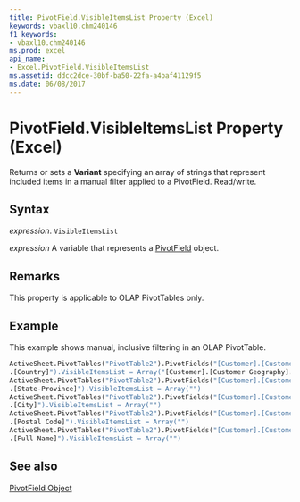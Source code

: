 ```yaml
---
title: PivotField.VisibleItemsList Property (Excel)
keywords: vbaxl10.chm240146
f1_keywords:
- vbaxl10.chm240146
ms.prod: excel
api_name:
- Excel.PivotField.VisibleItemsList
ms.assetid: ddcc2dce-30bf-ba50-22fa-a4baf41129f5
ms.date: 06/08/2017
---
```



# PivotField.VisibleItemsList Property (Excel)

Returns or sets a  **Variant** specifying an array of strings that represent included items in a manual filter applied to a PivotField. Read/write.


## Syntax

 _expression_. `VisibleItemsList`

 _expression_ A variable that represents a [PivotField](Excel.PivotField.md) object.


## Remarks

This property is applicable to OLAP PivotTables only.


## Example

This example shows manual, inclusive filtering in an OLAP PivotTable.


```vb
ActiveSheet.PivotTables("PivotTable2").PivotFields("[Customer].[Customer Geography] & _ 
.[Country]").VisibleItemsList = Array("[Customer].[Customer Geography].[Country].&[Australia]") 
ActiveSheet.PivotTables("PivotTable2").PivotFields("[Customer].[Customer Geography] & _ 
.[State-Province]").VisibleItemsList = Array("") 
ActiveSheet.PivotTables("PivotTable2").PivotFields("[Customer].[Customer Geography] & _ 
.[City]").VisibleItemsList = Array("") 
ActiveSheet.PivotTables("PivotTable2").PivotFields("[Customer].[Customer Geography] & _ 
.[Postal Code]").VisibleItemsList = Array("") 
ActiveSheet.PivotTables("PivotTable2").PivotFields("[Customer].[Customer Geography] & _ 
.[Full Name]").VisibleItemsList = Array("") 

```


## See also


[PivotField Object](Excel.PivotField.md)

